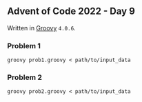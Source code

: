 ## Advent of Code 2022 - Day 9

Written in [Groovy](https://groovy-lang.org/) `4.0.6`.

### Problem 1

`groovy prob1.groovy < path/to/input_data`

### Problem 2

`groovy prob2.groovy < path/to/input_data`
